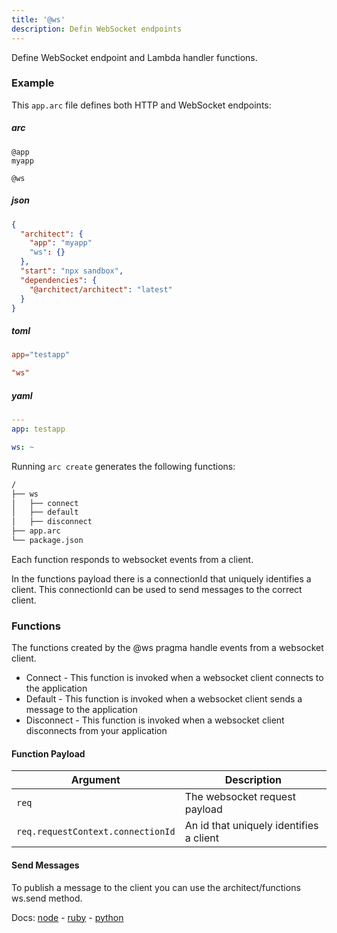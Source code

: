 ```yaml
---
title: '@ws'
description: Defin WebSocket endpoints
---
```


Define WebSocket endpoint and Lambda handler functions.

### Example

This `app.arc` file defines both HTTP and WebSocket endpoints:

<arc-viewer default-tab=arc>
<div slot=contents class=bg-g4>

<arc-tab label=arc>
<h5>arc</h5>
<div slot=content>

```arc
@app
myapp

@ws

```

</div>
</arc-tab>

<arc-tab label=json>
<h5>json</h5>
<div slot=content>

```json
{
  "architect": {
    "app": "myapp"
    "ws": {}
  },
  "start": "npx sandbox",
  "dependencies": {
    "@architect/architect": "latest"
  }
}
```

</div>
</arc-tab>

<arc-tab label=toml>
<h5>toml</h5>
<div slot=content>

```toml
app="testapp"

"ws"
```

</div>
</arc-tab>

<arc-tab label=yaml>
<h5>yaml</h5>
<div slot=content>

```yml
---
app: testapp

ws: ~
```

</div>
</arc-tab>

</div>
</arc-viewer>

Running `arc create` generates the following functions:

```bash
/
├── ws
│   ├── connect
│   ├── default
│   ├── disconnect
├── app.arc
└── package.json
```

Each function responds to websocket events from a client.

In the functions payload there is a connectionId that uniquely identifies a client. This connectionId can be used to send messages to the correct client.

### Functions

The functions created by the @ws pragma handle events from a websocket client.

* Connect - This function is invoked when a websocket client connects to the application
* Default - This function is invoked when a websocket client sends a message to the application
* Disconnect - This function is invoked when a websocket client disconnects from your application

#### Function Payload

|Argument|Description|
|---|---|
|`req`|The websocket request payload|
|`req.requestContext.connectionId`|An id that uniquely identifies a client|

#### Send Messages

To publish a message to the client you can use the architect/functions ws.send method.

Docs: [node](/docs/en/reference/runtime/node#arc.ws) - [ruby](/docs/en/reference/runtime/ruby#arc.ws) - [python](/docs/en/reference/runtime/python#arc.ws)
